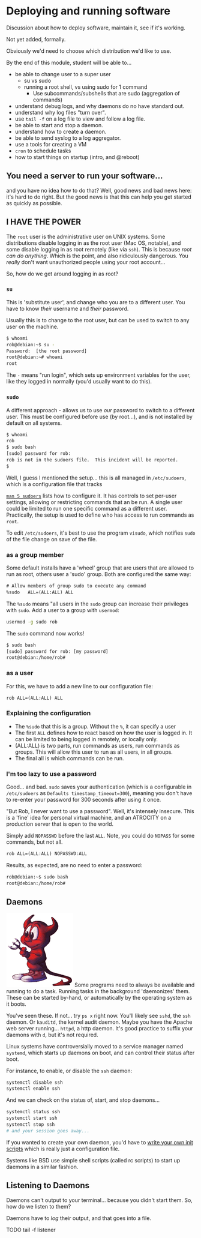 Deploying and running software
=====================

Discussion about how to deploy software, maintain it, see if it's working.

Not yet added, formally.

Obviously we'd need to choose which distribution we'd like to use.

By the end of this module, student will be able to...

* be able to change user to a super user
  * su vs sudo
  * running a root shell, vs using sudo for 1 command
    * Use subcommands/subshells that are sudo (aggregation of commands)
* understand debug logs, and why daemons do no have standard out.
* understand why log files "turn over".
* use `tail -f` on a log file to view and follow a log file.
* be able to start and stop a daemon.
* understand how to create a daemon.
* be able to send syslog to a log aggregator.
* use a tools for creating a VM
* `cron` to schedule tasks
* how to start things on startup (intro, and @reboot)

You need a server to run your software...
--------------------------------------

and you have no idea how to do that? Well, good news and bad news here:
it's hard to do right. But the good news is that this can help you get started
as quickly as possible.

I HAVE THE POWER
----------------

The `root` user is the administrative user on UNIX systems. Some distributions
disable logging in as the root user (Mac OS, notable), and some disable
logging in as root remotely (like via `ssh`). This is because
*root can do anything*. Which is the point, and also ridiculously
dangerous. You *really* don't want unauthorized people using your
root account...

So, how do we get around logging in as root?

### `su`

This is 'substitute user', and change who you are to a different user.
You have to know *their* username and *their* password.

Usually this is to change to the root user, but can be used to switch
to any user on the machine.

```sh
$ whoami
rob@debian:~$ su -
Password:  [the root password]
root@debian:~# whoami
root
```

The `-` means "run login", which sets up environment variables
for the user, like they logged in normally (you'd usually want
to do this).

### `sudo`

A different approach - allows us to use *our* password to switch
to a different user. This must be configured before use (by root...), and is
not installed by default on all systems.

```sh
$ whoami
rob
$ sudo bash
[sudo] password for rob: 
rob is not in the sudoers file.  This incident will be reported.
$ 
```

Well, I guess I mentioned the setup... this is all managed in
`/etc/sudoers`, which is a configuration file that tracks

[`man 5 sudoers`](https://linux.die.net/man/5/sudoers) lists how
to configure it. It has controls to set per-user settings, allowing or
restricting commands that an be run. A single user could be limited
to run one specific command as a different user. Practically, the setup is
used to define who has access to run commands as `root`.

To edit `/etc/sudoers`, it's best to use the program `visudo`, which notifies
`sudo` of the file change on save of the file.

### as a group member

Some default installs have a 'wheel' group that are users that are allowed
to run as root, others user a 'sudo' group. Both are configured the same way:

```txt
# Allow members of group sudo to execute any command
%sudo   ALL=(ALL:ALL) ALL
```

The `%sudo` means "all users in the `sudo` group can increase their privileges
with `sudo`. Add a user to a group with `usermod`:

```sh
usermod -g sudo rob
```

The `sudo` command now works!

```sh
$ sudo bash
[sudo] password for rob: [my password]
root@debian:/home/rob# 
```

### as a user

For this, we have to add a new line to our configuration file:

```txt
rob ALL=(ALL:ALL) ALL
```

### Explaining the configuration

* The `%sudo` that this is a group. Without the `%`, it can specify a user
* The first `ALL` defines how to react based on how the user is logged in.
  It can be limited to being logged in remotely, or locally only.
* (ALL:ALL) is two parts, run commands as users, run commands as groups. This
  will allow this user to run as all users, in all groups.
* The final all is which commands can be run.

### I'm too lazy to use a password

Good... and bad. `sudo` saves your authentication (which is a configurable
in `/etc/sudoers` as `Defaults timestamp_timeout=300`), meaning you don't have
to re-enter your password for 300 seconds after using it once.

"But Rob, I never want to use a password". Well, it's intensely insecure. This
is a 'fine' idea for personal virtual machine, and an ATROCITY on a production
server that is open to the world.

Simply add `NOPASSWD` before the last `ALL`. Note, you could do `NOPASS` for
some commands, but not all.

```txt
rob ALL=(ALL:ALL) NOPASSWD:ALL
```

Results, as expected, are no need to enter a password:

```txt
rob@debian:~$ sudo bash
root@debian:/home/rob# 
```

Daemons
-------

![Beastie, the BSD Daemon](./images/beastie.png) Some programs need to
always be available and running to do a task. Running tasks in the background
'daemonizes' them. These can be started by-hand, or automatically by the
operating system as it boots.

You've seen these. If not... try `ps x` right now. You'll likely see
`sshd`, the `ssh` daemon. Or `kauditd`, the kernel audit daemon. 
Maybe you have the Apache web server running... `httpd`, a http daemon.
It's good practice to suffix your daemons with `d`, but it's not required.

Linux systems have controversially moved to a service manager named
`systemd`, which starts up daemons on boot, and can control their status
after boot.

For instance, to enable, or disable the `ssh` daemon:

```sh
systemctl disable ssh
systemctl enable ssh
```

And we can check on the status of, start, and stop
daemons...

```sh
systemctl status ssh
systemctl start ssh
systemctl stop ssh
# and your session goes away...
```

If you wanted to create your own daemon, you'd have to
[write your own init scripts](https://wiki.debian.org/systemd/Services)
which is really just a configuration file.

Systems like BSD use simple shell scripts (called rc scripts) to start
up daemons in a similar fashion.

Listening to Daemons
--------------------

Daemons can't output to your terminal... because you didn't start them.
So, how do we listen to them?

Daemons have to *log* their output, and that goes into a file.

TODO tail -f listener

